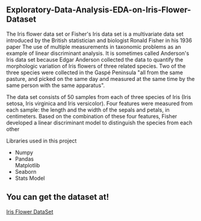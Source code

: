 ## Exploratory-Data-Analysis-EDA-on-Iris-Flower-Dataset

The Iris flower data set or Fisher's Iris data set is a multivariate data set introduced by the British statistician and biologist Ronald Fisher in his 1936 paper The use of multiple measurements in taxonomic problems as an example of linear discriminant analysis. It is sometimes called Anderson's Iris data set because Edgar Anderson collected the data to quantify the morphologic variation of Iris flowers of three related species. Two of the three species were collected in the Gaspé Peninsula "all from the same pasture, and picked on the same day and measured at the same time by the same person with the same apparatus".

The data set consists of 50 samples from each of three species of Iris (Iris setosa, Iris virginica and Iris versicolor). Four features were measured from each sample: the length and the width of the sepals and petals, in centimeters. Based on the combination of these four features, Fisher developed a linear discriminant model to distinguish the species from each other

</h2>Libraries used in this project</h2>
<ul>
  <li>Numpy</li>
  <li>Pandas</li
  <li>Matplotlib</li>
  <li>Seaborn</li>
  <li>Stats Model</li>
 </ul>
 
 <h2>You can get the dataset at!</h2>
 <a href = "https://archive.ics.uci.edu/ml/datasets/iris"> Iris Flower DataSet </a>
